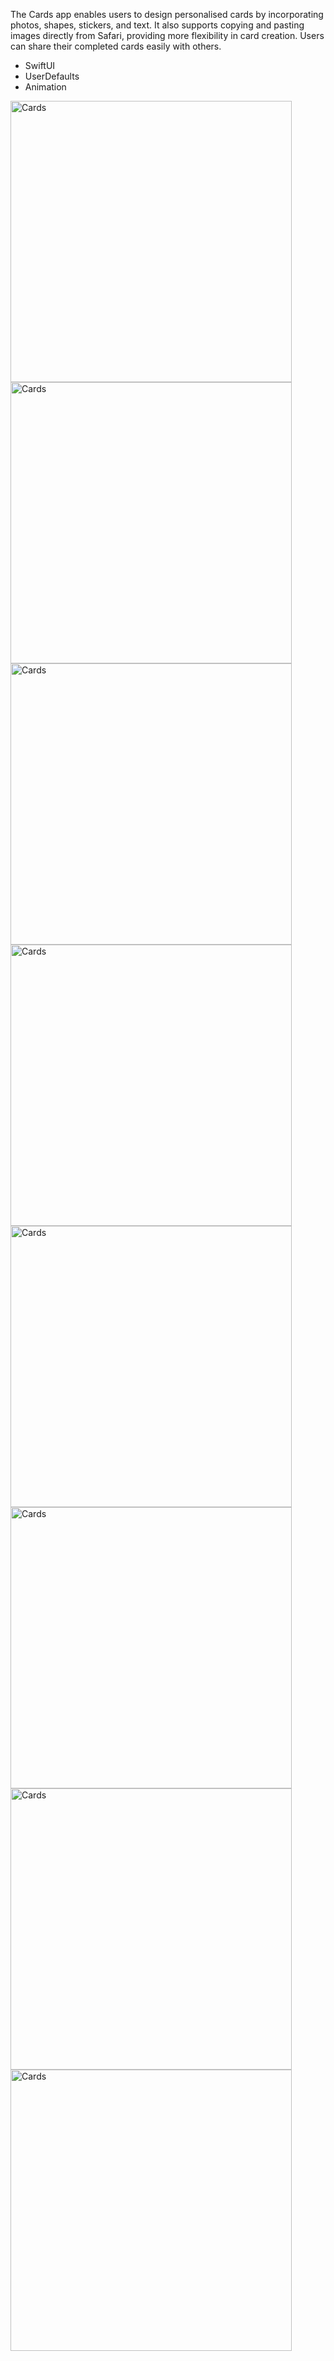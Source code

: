 The Cards app enables users to design personalised cards by incorporating photos, shapes, stickers, and text. It also supports copying and pasting images directly from Safari, providing more flexibility in card creation. Users can share their completed cards easily with others.

* SwiftUI
* UserDefaults
* Animation

<img src="https://github.com/user-attachments/assets/230f1aab-d39c-40b1-b820-68f741819fb6" width="450" title="Cards">
<img src="https://github.com/user-attachments/assets/c0b4f218-beae-4011-a2fc-10573879b397" width="450" title="Cards"> 
<img src="https://github.com/user-attachments/assets/4f75cd97-699e-4a8d-ae75-c0106dd0a5d6" width="450" title="Cards">
<img src="https://github.com/user-attachments/assets/5bc96166-3074-4a4e-ae7a-ea9e7ac06f79" width="450" title="Cards">
<img src="https://github.com/user-attachments/assets/2401d4b0-1420-444a-957d-f0395f178352" width="450" title="Cards">
<img src="https://github.com/user-attachments/assets/efa91243-ab0d-4d11-a010-d7c8958b6a5a" width="450" title="Cards">
<img src="https://github.com/user-attachments/assets/81736d94-0a91-4437-b87a-de3ee02354b5" width="450" title="Cards">
<img src="https://github.com/user-attachments/assets/20c84105-d3c1-45a4-b02b-4ec5d2edf269" width="450" title="Cards">

